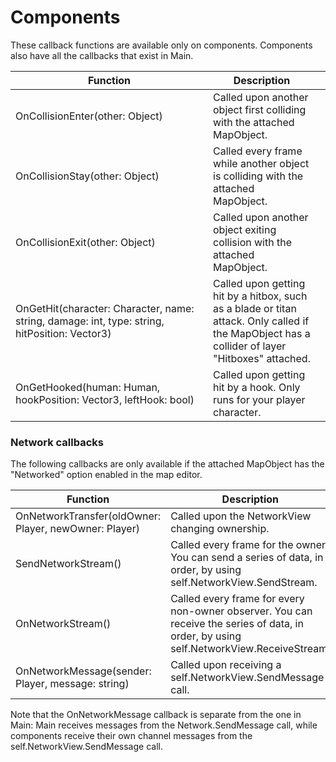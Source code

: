 # Components

These callback functions are available only on components. Components also have all the callbacks that exist in Main.

<table><thead><tr><th width="300">Function</th><th>Description</th><th data-hidden></th></tr></thead><tbody><tr><td>OnCollisionEnter(other: Object)</td><td>Called upon another object first colliding with the attached MapObject.</td><td></td></tr><tr><td>OnCollisionStay(other: Object)</td><td>Called every frame while another object is colliding with the attached MapObject.</td><td></td></tr><tr><td>OnCollisionExit(other: Object)</td><td>Called upon another object exiting collision with the attached MapObject.</td><td></td></tr><tr><td>OnGetHit(character: Character, name: string, damage: int, type: string, hitPosition: Vector3)</td><td>Called upon getting hit by a hitbox, such as a blade or titan attack. Only called if the MapObject has a collider of layer "Hitboxes" attached.</td><td></td></tr><tr><td>OnGetHooked(human: Human, hookPosition: Vector3, leftHook: bool)</td><td>Called upon getting hit by a hook. Only runs for your player character.</td><td></td></tr></tbody></table>

### **Network callbacks**

The following callbacks are only available if the attached MapObject has the "Networked" option enabled in the map editor.&#x20;

<table><thead><tr><th width="279">Function</th><th>Description</th></tr></thead><tbody><tr><td>OnNetworkTransfer(oldOwner: Player, newOwner: Player)</td><td>Called upon the NetworkView changing ownership.</td></tr><tr><td>SendNetworkStream()</td><td>Called every frame for the owner. You can send a series of data, in order, by using self.NetworkView.SendStream.</td></tr><tr><td>OnNetworkStream()</td><td>Called every frame for every non-owner observer. You can receive the series of data, in order, by using self.NetworkView.ReceiveStream.</td></tr><tr><td>OnNetworkMessage(sender: Player, message: string)</td><td>Called upon receiving a self.NetworkView.SendMessage call.</td></tr></tbody></table>

Note that the OnNetworkMessage callback is separate from the one in Main:  Main receives messages from the Network.SendMessage call, while components receive their own channel messages from the self.NetworkView.SendMessage call.
